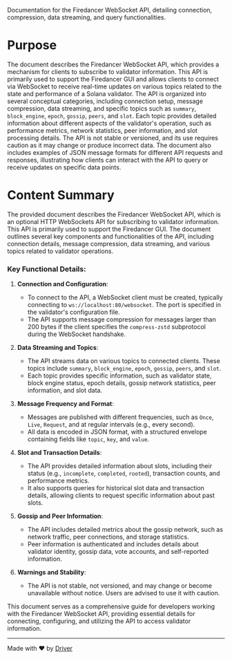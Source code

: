 <!--------------------------------------------------------------------------------->
<!-- IMPORTANT: This file is auto-generated by Driver (https://driver.ai). -------->
<!-- Manual edits may be overwritten on future commits. --------------------------->
<!--------------------------------------------------------------------------------->

Documentation for the Firedancer WebSocket API, detailing connection, compression, data streaming, and query functionalities.

# Purpose
The document describes the Firedancer WebSocket API, which provides a mechanism for clients to subscribe to validator information. This API is primarily used to support the Firedancer GUI and allows clients to connect via WebSocket to receive real-time updates on various topics related to the state and performance of a Solana validator. The API is organized into several conceptual categories, including connection setup, message compression, data streaming, and specific topics such as `summary`, `block_engine`, `epoch`, `gossip`, `peers`, and `slot`. Each topic provides detailed information about different aspects of the validator's operation, such as performance metrics, network statistics, peer information, and slot processing details. The API is not stable or versioned, and its use requires caution as it may change or produce incorrect data. The document also includes examples of JSON message formats for different API requests and responses, illustrating how clients can interact with the API to query or receive updates on specific data points.
# Content Summary
The provided document describes the Firedancer WebSocket API, which is an optional HTTP WebSockets API for subscribing to validator information. This API is primarily used to support the Firedancer GUI. The document outlines several key components and functionalities of the API, including connection details, message compression, data streaming, and various topics related to validator operations.

### Key Functional Details:

1. **Connection and Configuration**:
   - To connect to the API, a WebSocket client must be created, typically connecting to `ws://localhost:80/websocket`. The port is specified in the validator's configuration file.
   - The API supports message compression for messages larger than 200 bytes if the client specifies the `compress-zstd` subprotocol during the WebSocket handshake.

2. **Data Streaming and Topics**:
   - The API streams data on various topics to connected clients. These topics include `summary`, `block_engine`, `epoch`, `gossip`, `peers`, and `slot`.
   - Each topic provides specific information, such as validator state, block engine status, epoch details, gossip network statistics, peer information, and slot data.

3. **Message Frequency and Format**:
   - Messages are published with different frequencies, such as `Once`, `Live`, `Request`, and at regular intervals (e.g., every second).
   - All data is encoded in JSON format, with a structured envelope containing fields like `topic`, `key`, and `value`.

4. **Slot and Transaction Details**:
   - The API provides detailed information about slots, including their status (e.g., `incomplete`, `completed`, `rooted`), transaction counts, and performance metrics.
   - It also supports queries for historical slot data and transaction details, allowing clients to request specific information about past slots.

5. **Gossip and Peer Information**:
   - The API includes detailed metrics about the gossip network, such as network traffic, peer connections, and storage statistics.
   - Peer information is authenticated and includes details about validator identity, gossip data, vote accounts, and self-reported information.

6. **Warnings and Stability**:
   - The API is not stable, not versioned, and may change or become unavailable without notice. Users are advised to use it with caution.

This document serves as a comprehensive guide for developers working with the Firedancer WebSocket API, providing essential details for connecting, configuring, and utilizing the API to access validator information.

---
Made with ❤️ by [Driver](https://www.driver.ai/)